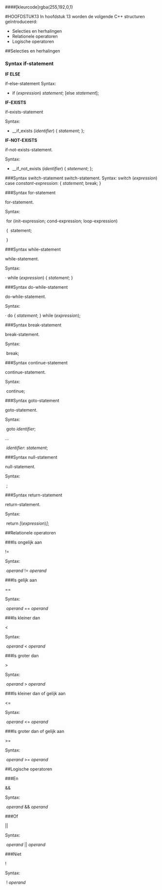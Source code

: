 ####[kleurcode]rgba(255,192,0,1)

#HOOFDSTUK13
In hoofdstuk 13 worden de volgende C++ structuren geïntroduceerd:

- Selecties en herhalingen
- Relationele operatoren
- Logische operatoren

##Selecties en herhalingen

### Syntax if-statement

**IF ELSE**

if-else-statement
Syntax:

* if (*expression*)
   *statement*;
   [else
   	*statement*];

**IF-EXISTS**

if-exists-statement

Syntax:

*  __if_exists (*identifier*)
         {
               *statement*;
         };

**IF-NOT-EXISTS**

if-not-exists-statement.

Syntax:

* __if_not_exists (*identifier*)
         {
               *statement*;
         };

###Syntax switch-statement
switch-statement.
Syntax:
	switch (*expression*)
	case *constant-expression*:
	{
		*statement*;
		break;
	}

###Syntax for-statement

for-statement.

Syntax:

​	for (init-expression; cond-expression; loop-expression)

​	{
​		 statement;

​	}

###Syntax while-statement

while-statement.

Syntax:

·         while (*expression*)
       {
             *statement*;
       }

###Syntax do-while-statement

do-while-statement.

Syntax:

·         do
       {
             *statement*;
       }
 while (*expression*);

###Syntax break-statement

break-statement.

Syntax:

​	break;

###Syntax continue-statement

continue-statement.

Syntax:

​	continue;

###Syntax goto-statement

goto-statement.

Syntax:

​	goto *identifier*;

...

​	*identifier*: *statement*;

###Syntax null-statement

null-statement.

Syntax:

​	;

###Syntax return-statement

return-statement.

Syntax:

​	return *[*(*expression*)*]*;

##Relationele operatoren

###Is ongelijk aan

!=

Syntax:

​	*operand* != *operand*

###Is gelijk aan

==

Syntax:

​	*operand* == *operand*

###Is kleiner dan

< 

Syntax:

​	*operand* < *operand*

###Is groter dan

\> 

Syntax:

​	*operand* > *operand*

###Is kleiner dan of gelijk aan

<=

Syntax:

​	*operand* <= *operand*

###Is groter dan of gelijk aan

\>=

Syntax:

​	*operand* >= *operand*

##Logische operatoren

###En

&&

Syntax:

​	*operand* && *operand*

###Of

||

Syntax:

​	*operand* || *operand*

###Niet

!

Syntax:

​	! *operand*